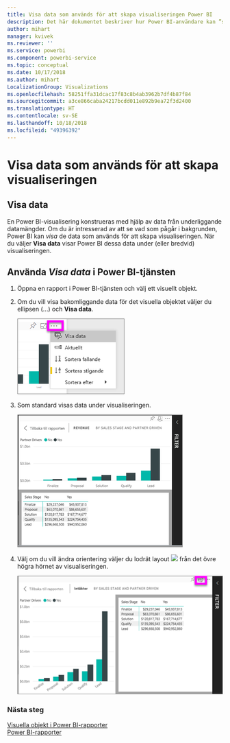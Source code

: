 ```yaml
---
title: Visa data som används för att skapa visualiseringen Power BI
description: Det här dokumentet beskriver hur Power BI-användare kan ”se” de data som används för att skapa ett visuellt objekt.
author: mihart
manager: kvivek
ms.reviewer: ''
ms.service: powerbi
ms.component: powerbi-service
ms.topic: conceptual
ms.date: 10/17/2018
ms.author: mihart
LocalizationGroup: Visualizations
ms.openlocfilehash: 58251ffa31dcac17f83c8b4ab3962b7df4b87f84
ms.sourcegitcommit: a3ce866caba24217bcdd011e892b9ea72f3d2400
ms.translationtype: HT
ms.contentlocale: sv-SE
ms.lasthandoff: 10/18/2018
ms.locfileid: "49396392"
---
```

# <a name="show-the-data-that-was-used-to-create-the-visualization"></a>Visa data som används för att skapa visualiseringen
## <a name="show-data"></a>Visa data
En Power BI-visualisering konstrueras med hjälp av data från underliggande datamängder. Om du är intresserad av att se vad som pågår i bakgrunden, Power BI kan *visa* de data som används för att skapa visualiseringen. När du väljer **Visa data** visar Power BI dessa data under (eller bredvid) visualiseringen.


## <a name="using-show-data-in-power-bi-service"></a>Använda *Visa data* i Power BI-tjänsten
1. Öppna en rapport i Power BI-tjänsten och välj ett visuellt objekt.  
2. Om du vill visa bakomliggande data för det visuella objektet väljer du ellipsen (...) och **Visa data**.
   
   ![välj Visa data](./media/end-user-show-data/power-bi-show-data2.png)
3. Som standard visas data under visualiseringen.
   
   ![visning av visuellt objekt och lodräta data](./media/end-user-show-data/power-bi-explore-show-data-new.png)

4. Välj om du vill ändra orientering väljer du lodrät layout ![](media/end-user-show-data/power-bi-vertical-icon-new.png) från det övre högra hörnet av visualiseringen.
   
   ![visning av visuellt objekt och vågräta data](./media/end-user-show-data/power-bi-explore-show-data2-new.png)

### <a name="next-steps"></a>Nästa steg
[Visuella objekt i Power BI-rapporter](../visuals/power-bi-report-visualizations.md)    
[Power BI-rapporter](end-user-reports.md)    
